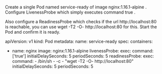 Create a single Pod named service-ready of image nginx:1.16.1-alpine . Configure LivenessProbe which simply executes command true .

Also configure a ReadinessProbe which checks if the url http://localhost:80 is reachable, you can use wget -T2 -O- http://localhost:80 for this. Start the Pod and confirm it is ready.

apiVersion: v1
kind: Pod
metadata:
  name: service-ready
spec:
  containers:
  - name: nginx
    image: nginx:1.16.1-alpine
    livenessProbe:
      exec:
        command: ['true']
      initialDelaySeconds: 5
      periodSeconds: 5
    readinessProbe:
      exec:
        command:
        - /bin/sh
        - -c
        - "wget -T2 -O- http://localhost:80"
      initialDelaySeconds: 5
      periodSeconds: 5